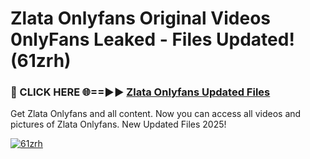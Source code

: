 # Zlata Onlyfans Original Videos 0nlyFans Leaked - Files Updated! (61zrh)

<h3>🔴 CLICK HERE 🌐==►► <a href="https://tinyurl.com/2m67pmp6" rel="nofollow">Zlata Onlyfans Updated Files</a></h3>

Get Zlata Onlyfans and all content. Now you can access all videos and pictures of Zlata Onlyfans. New Updated Files 2025!

[![61zrh](https://i.imgur.com/H4QAA4z.gif)](https://tinyurl.com/2m67pmp6)